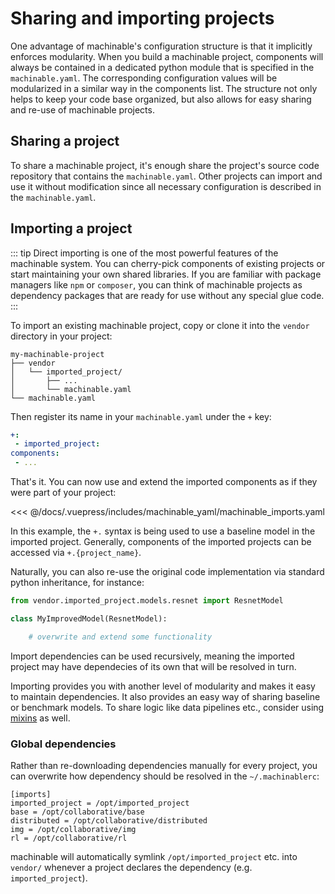 # Sharing and importing projects

One advantage of machinable's configuration structure is that it implicitly enforces modularity. When you build a machinable project, components will always be contained in a dedicated python module that is specified in the `machinable.yaml`. The corresponding configuration values will be modularized in a similar way in the components list. The structure not only helps to keep your code base organized, but also allows for easy sharing and re-use of machinable projects.

## Sharing a project

To share a machinable project, it's enough share the project's source code repository that contains the `machinable.yaml`. Other projects can import and use it without modification since all necessary configuration is described in the ``machinable.yaml``.

## Importing a project

::: tip
 Direct importing is one of the most powerful features of the machinable system. You can cherry-pick components of existing projects or start maintaining your own shared libraries. If you are familiar with package managers like ``npm`` or ``composer``, you can think of machinable projects as dependency packages that are ready for use without any special glue code.
:::
 
To import an existing machinable project, copy or clone it into the `vendor` directory in your project:

    my-machinable-project
    ├── vendor
    │   └── imported_project/
    │       ├── ...
    │       └── machinable.yaml
    └── machinable.yaml

Then register its name in your `machinable.yaml` under the `+` key:

```yaml
+:
 - imported_project: 
components:
 - ...
```

That's it. You can now use and extend the imported components as if they were part of your project:

<<< @/docs/.vuepress/includes/machinable_yaml/machinable_imports.yaml

In this example, the `+.` syntax is being used to use a baseline model in the imported project. Generally, components of the imported projects can be accessed via ``+.{project_name}``.

Naturally, you can also re-use the original code implementation via standard python inheritance, for instance:

``` python
from vendor.imported_project.models.resnet import ResnetModel

class MyImprovedModel(ResnetModel):

    # overwrite and extend some functionality
```

Import dependencies can be used recursively, meaning the imported project may have dependecies of its own that will be resolved in turn.

Importing provides you with another level of modularity and makes it easy to maintain dependencies. It also provides an easy way of sharing baseline or benchmark models. To share logic like data pipelines etc., consider using [mixins](./mixins.md) as well.

### Global dependencies

Rather than re-downloading dependencies manually for every project, you can overwrite how dependency should be resolved in the `~/.machinablerc`:

    [imports]
    imported_project = /opt/imported_project
    base = /opt/collaborative/base
    distributed = /opt/collaborative/distributed
    img = /opt/collaborative/img
    rl = /opt/collaborative/rl

machinable will automatically symlink `/opt/imported_project` etc. into `vendor/` whenever a project declares the dependency (e.g. `imported_project`).
